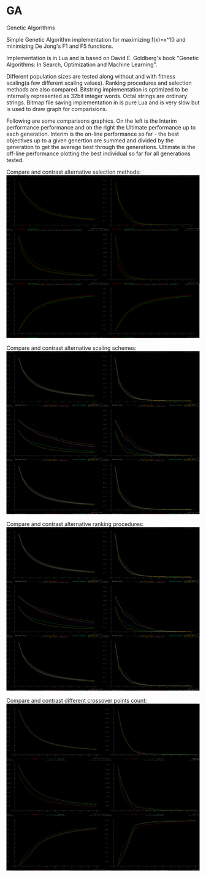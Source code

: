 # GA
Genetic Algorithms

Simple Genetic Algorithm implementation for maximizing f(x)=x^10 and minimizing De Jong's F1 and F5 functions.

Implementation is in Lua and is based on David E. Goldberg's book "Genetic Algorithms: In Search, Optimization and Machine Learning".

Different population sizes are tested along without and with fitness scaling(a few different scaling values). Ranking procedures and selection methods are also compared. Bitstring implementation is optimized to be internally represented as 32bit integer words. Octal strings are ordinary strings. Bitmap file saving implementation in is pure Lua and is very slow but is used to draw graph for comparisions.

Following are some comparisons graphics. On the left is the Interim performance performance and on the right the Ultimate performance up to each generation. Interim is the on-line performance so far - the best objectives up to a given genertion are summed and divided by the generation to get the average best through the generations. Ultimate is the off-line performance plotting the best individual so far for all generations tested.

Compare and contrast alternative selection methods:
![](Selections.png?raw=true "Title")

Compare and contrast alternative scaling schemes:
![](Scaling.png?raw=true "Title")

Compare and contrast alternative ranking procedures:
![](Scaling.png?raw=true "Title")

Compare and contrast different crossover points count:
![](CrossoverPoints.jpg?raw=true "Title")
